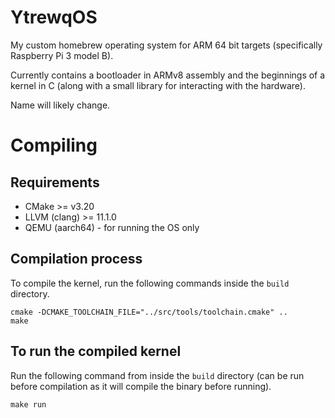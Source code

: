# YtrewqOS

My custom homebrew operating system for ARM 64 bit targets (specifically
Raspberry Pi 3 model B).

Currently contains a bootloader in ARMv8 assembly and the beginnings of a
kernel in C (along with a small library for interacting with the hardware).

Name will likely change.

# Compiling

## Requirements

- CMake >= v3.20
- LLVM (clang) >= 11.1.0
- QEMU (aarch64) - for running the OS only

## Compilation process

To compile the kernel, run the following commands inside the `build` directory.

```shell
cmake -DCMAKE_TOOLCHAIN_FILE="../src/tools/toolchain.cmake" ..
make
```

## To run the compiled kernel

Run the following command from inside the `build` directory (can be run before
compilation as it will compile the binary before running).

```shell
make run
```
